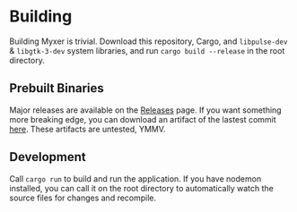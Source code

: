 # Building

Building Myxer is trivial. Download this repository, Cargo, and `libpulse-dev` & `libgtk-3-dev` system libraries, and run `cargo build --release` in the root directory.

## Prebuilt Binaries

Major releases are available on the [Releases](https://github.com/Aurailus/Myxer/releases) page. If you want something more breaking edge, you can download an artifact of the lastest commit [here](https://nightly.link/Aurailus/myxer/workflows/release/master/Myxer.zip). These artifacts are untested, YMMV.

## Development 

Call `cargo run` to build and run the application. If you have nodemon installed, you can call it on the root directory to automatically watch the source files for changes and recompile.

